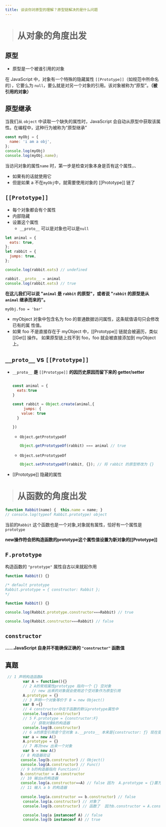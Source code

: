 ```yaml
---
title: 谈谈你对原型的理解？原型链解决的是什么问题
---
```


> # 从对象的角度出发

## 原型

- 原型是一个被谁引用的对象

在 JavaScript 中，对象有一个特殊的隐藏属性 `[[Prototype]]`（如规范中所命名的），它要么为 `null`，要么就是对另一个对象的引用。该对象被称为“原型”。**（被引用的对象）**

## 原型继承

当我们从 `object` 中读取一个缺失的属性时，JavaScript 会自动从原型中获取该属性。在编程中，这种行为被称为“原型继承”

```js
const myObj = {
  name: 'i am a obj',
};
console.log(myObj)
console.log(myObj.name);
```

当访问对象的属性`name` 时，第一步是检查对象本身是否有这个属性，、

- 如果有的话就使用它
- 但是如果 a 不在`myObj`中，就需要使用对象的 [[Prototype]] 链了

## `[[Prototype]]`

- 每个对象都会有个属性
- 内部隐藏
- 设置这个属性
  - `__proto__`  可以是对象也可以是`null` 

```js
let animal = {
  eats: true,
};
let rabbit = {
  jumps: true,
};

console.log(rabbit.eats) // undefined

rabbit.__proto__ = animal
console.log(rabbit.eats) // true
```

**在这儿我们可以说 "`animal` 是 `rabbit` 的原型"，或者说 "`rabbit` 的原型是从 `animal` 继承而来的"。**

```
myObj.foo = 'bar'
```

- myObject 对象中包含名为 foo 的普通数据访问属性，这条赋值语句只会修改已有的属
  性值。
- 如果 foo 不是直接存在于 myObject 中，[[Prototype]] 链就会被遍历，类似 [[Get]] 操作。
  如果原型链上找不到 foo，foo 就会被直接添加到 myObject 上。

## `__proto__` vs `[[Prototype]]`

- `__proto__` **是** `[[Prototype]]` **的因历史原因而留下来的 getter/setter**

  ```js
  
  const animal = {
    eats:true
  }
  
  const rabbit = Object.create(animal,{
       jumps: {
      value: true
    }
      
  })
  ```

  

  - `Object.getPrototypeOf`

    ```js
    Object.getPrototypeOf(rabbit) === animal // true
    ```

    

  - `Object.setPrototypeOf`

    ```js
    Object.setPrototypeOf(rabbit, {}); // 将 rabbit 的原型修改为 {}
    ```

    

- [[Prototype]] 隐藏的属性

># 从函数的角度出发

```js
function Rabbit(name) {  this.name = name; }
// console.log(typeof Rabbit.prototype) object
```

当前的`Rabbit` 这个函数也是一个对象,对象就有属性，恰好有一个属性是 `prototype`

**new操作符会把构造函数的prototype这个属性值设置为新对象的[[Prototype]]**

## `F.prototype`

构造函数的 `"prototype"` 属性自古以来就起作用

```js
function Rabbit() {}

/* default prototype
Rabbit.prototype = { constructor: Rabbit };
*/
```

```js
function Rabbit() {}

console.log(Rabbit.prototype.constructor===Rabbit) // true

console.log(Rabbit.constructor===Rabbit) // false

```

## `constructor`

**……JavaScript 自身并不能确保正确的 `"constructor"` 函数值**

## 真题

```js
 // 1 声明构造函数A
        var A = function(){} 
        // 2 A的常规属性prototype 指向一个 {} 空对象
            // new 出来的对象就会使用这个空对象作为原型引用
        A.prototype = {}
        // 3 声明一个对象等价于 B = new Object()
        var B ={}
        // 4 constructor存在于函数的默认prototype属性中
        console.log(A.constructor)
        // 5 F.prototype = {constructor:F} 
            // 获取对象B的构造器
        console.log(B.constructor)
        // 6 a的原型引用是个空对象 a.__proto__ 本来是{constructor: ƒ} 现在变成{}
        var a = new A()
        A.prototype = {}
        // 7 再次new 出来一个对象
        var b = new A()
       // 8 构造器验证
       console.log(b.constructor) // Object()
       console.log(A.constructor) // Func()
       // 9 b的构造器指向 Function()
       b.constructor = A.constructor
       // 10 输出a的构造器
       console.log(a.constructor==A) // false 因为  A.prototype = {}置为空对象了  本来是A构造出来的
       // 11 输入 a b 的构造器
    
       console.log(a.constructor == b.constructor) // false
        console.log(a.constructor) // 对象了
        console.log(b.constructor) // 函数了  因为b.constructor = A.constructor

        console.log(a instanceof A) // false
        console.log(b instanceof A) // true
```







